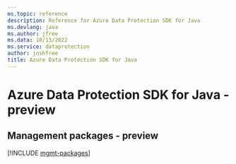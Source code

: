 ```yaml
---
ms.topic: reference
description: Reference for Azure Data Protection SDK for Java
ms.devlang: java
ms.author: jfree
ms.data: 10/13/2022
ms.service: dataprotection
author: joshfree
title: Azure Data Protection SDK for Java
---
```

# Azure Data Protection SDK for Java - preview

## Management packages - preview
[!INCLUDE [mgmt-packages](data-protection-mgmt-index.md)]